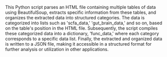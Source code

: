 This Python script parses an HTML file containing multiple tables of data using BeautifulSoup, extracts specific information from these tables, and organizes the extracted data into structured categories. The data is categorized into lists such as 'scfa_data,' 'gut_brain_data,' and so on, based on the table's position in the HTML file. Subsequently, the script compiles these categorized data into a dictionary, 'func_data,' where each category corresponds to a specific data list. Finally, the extracted and organized data is written to a JSON file, making it accessible in a structured format for further analysis or utilization in other applications.
